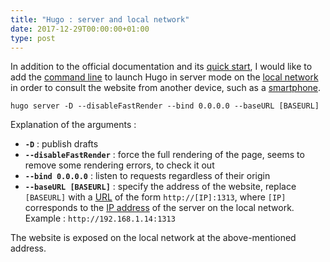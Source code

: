 ```yaml
---
title: "Hugo : server and local network"
date: 2017-12-29T00:00:00+01:00
type: post
---
```


In addition to the official documentation and its [quick start], I would like
to add the [command line] to launch Hugo in server mode on the [local network]
in order to consult the website from another device, such as a [smartphone].

<!--more-->

```
hugo server -D --disableFastRender --bind 0.0.0.0 --baseURL [BASEURL]
```

Explanation of the arguments :

- **`-D`** : publish drafts
- **`--disableFastRender`** : force the full rendering of the page, seems to
remove some rendering errors, to check it out
- **`--bind 0.0.0.0`** : listen to requests regardless of their origin
- **`--baseURL [BASEURL]`** : specify the address of the website, replace
`[BASEURL]` with a [URL] of the form `http://[IP]:1313`, where `[IP]`
corresponds to the [IP address] of the server on the local network. Example :
`http://192.168.1.14:1313`

The website is exposed on the local network at the above-mentioned address.

<!--External links and references-->

[IP address]: https://en.wikipedia.org/wiki/IP_address
[quick start]: https://gohugo.io/getting-started/quick-start/
[command line]: https://en.wikipedia.org/wiki/Command_(computing)
[smartphone]: https://en.wikipedia.org/wiki/Smartphone
[local network]: https://en.wikipedia.org/wiki/Local_area_network
[URL]: https://en.wikipedia.org/wiki/URL
